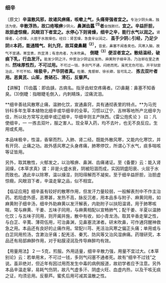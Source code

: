 ### 细辛

〔原文〕**辛温散风邪，故诸风痹痛，咳嗽上气，头痛脊强者宜之。**<small>专治少阴头痛，独活为使。</small>**辛散浮热，故口疮喉痹**<small>少阴火。</small>**鼻渊齿䘌 <sup>(1)</sup>者**<small>虫蚀脓烂。</small>**宜之。辛益肝胆，故胆虚惊癎，风眼泪下者宜之。水停心下则肾燥，细辛之辛，能行水气以润之。**<small>肾燥者，心亦燥，火屈于水故燥也。经曰：肾苦燥，急食辛以润之。</small> **虽手少阴**<small>心</small>**引经，乃足少阴**<small>肾</small>**本药，能通精气、利九窍，故耳聋鼻齆<sup>（2）</sup>，**<small>音瓮，鼻塞不闻香臭也。风寒入脑，故气不宣通。寒宜表，热宜清；有息肉者，为末吹鼻</small>。 **倒睫<sup>（3）</sup>便涩者宜之。散结温经，破痰下乳，行血发汗。**<small>能发少阴之汗。仲景治少阴证反发热，麻黄附子细辛汤，乃治邪在里之表剂。</small>**然味厚性烈，不可过用。**<small>不可过一钱，多则气不通，闷绝而死。虽死无伤可验。开平狱尝治此，不可不知。</small>**味极辛，产华阴者真。**<small>杜蘅、鬼督邮、徐长卿，皆可乱之。</small> **拣去双叶者用。恶黄芪、山茱，畏硝石、滑石，反藜芦。**

【讲解】 (1)齿䘌：即齿龋，古病名。指牙齿蛀空疼痛者。(2)鼻齆：鼻塞不知香臭。(3)倒睫：指眼睫毛倒入，内刺睛珠，涩痛流泪。

**细辛善祛风散寒止痛，温肺化饮，宣通鼻窍，具有通彻表里的特点。**为马兜铃科多年生草本植物北细辛或华细辛的全草。习惯以辽宁、吉林等地所产北细辛为佳，所以处方常写北细辛或辽细辛，华细辛则主产陕西。《雷公炮炙论 》 曰：凡使细辛，一 一拣去双叶，服之害人。现全草入药，均不去叶，也无不良反应。生用或炙用。


本品味极辛，性温，香窜而烈。入肺、肾二经。既能外散风寒，又能内化寒饮，并有开窍、止痛之功。故外感风寒之头身疼痛，肺寒停饮，所谓心下水气，痰多喘咳等证皆用。

另外，取其散性，火郁发之，以治喉痹、鼻渊、齿痛诸证。至《备要》云：能入肾润燥，《本草求真》谓：非是火盛水衰，阴被阳涸而成，实因阴盛阳衰、火屈于水而致也。遇此辛以除寒，温以燥湿，则阳得解而不凝矣。至于细辛益肝胆，治胆虚惊癎，风眼泪下者，辛温走窜之品，似不相宜。

【临证应用】细辛虽有较好的散寒作用，但发汗力量较弱，一般解表剂中不作主治药。若阳虚外感，恶寒甚，发热不高，脉反沉者，用本品多与附子、麻黄同用，如麻黄附子细辛汤，细辛外助麻黄以发汗解表，内助附子以扶阳温肾。用于肺寒咳喘，常与麻黄、干姜、五味子同用，与麻黄相配以宣畅肺气；配干姜、半夏以温肺化饮；与五味子同用，则开阖并施，散中有收，如小青龙汤。取其辛香走窜之性，与白芷、辛荑、薄荷伍用，可治鼻渊，见鼻塞流涕者。研末吹鼻，可作通窍醒神救急之用。本品还有良好的止痛作用。常配川芎、羌活治风寒之偏正头痛；单用或与白芷同用煎汤，含漱治牙痛；配羌活、秦艽、防风等又治风湿痹痛。药理研究，本品还有局部麻醉作用，对于粘膜浸润及传导麻醉均有效。

【用量用法】	2 — 5克，煎服。外用适量，细辛辛散力强，用量不宜过大。《本草别论》云：若单用末，不可过一钱，多则气闷塞不通者死。故有“细辛不过钱”之说。虽非绝对，但近年有因过用而发生中毒的病例报道，故初学者应予注意。另外本品辛温走窜，易耗气伤阴，故凡气虚多汗、阴虚火旺、血虚内热，以及干咳无痰之证，均须忌用。反藜芦。蜜炙后用可减其温散之性。
